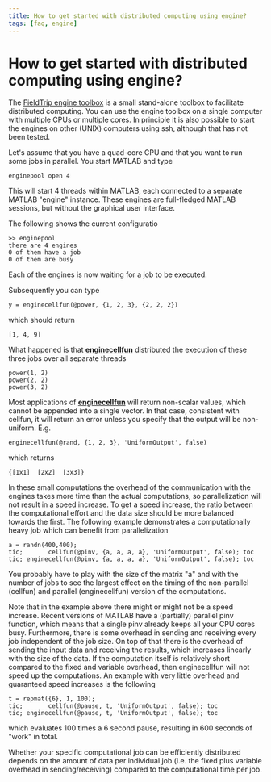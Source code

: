 ```yaml
---
title: How to get started with distributed computing using engine?
tags: [faq, engine]
---
```


# How to get started with distributed computing using engine?

The [FieldTrip engine toolbox](http://github.com/fieldtrip/fieldtrip/tree/master/engine) is a small stand-alone toolbox to facilitate distributed computing. You can use the engine toolbox on a single computer with multiple CPUs or multiple cores. In principle it is also possible to start the engines on other (UNIX) computers using ssh, although that has not been tested.

Let's assume that you have a quad-core CPU and that you want to run some jobs in parallel. You start MATLAB and type

    enginepool open 4

This will start 4 threads within MATLAB, each connected to a separate MATLAB "engine" instance. These engines are full-fledged MATLAB sessions, but without the graphical user interface.  

The following shows the current configuratio

    >> enginepool
    there are 4 engines  
    0 of them have a job
    0 of them are busy

Each of the engines is now waiting for a job to be executed.

Subsequently you can type

    y = enginecellfun(@power, {1, 2, 3}, {2, 2, 2})

which should return

    [1, 4, 9]

What happened is that **[enginecellfun](/reference/enginecellfun)** distributed the execution of these three jobs over all separate threads

    power(1, 2)
    power(2, 2)
    power(3, 2)

Most applications of **[enginecellfun](/reference/enginecellfun)** will return non-scalar values, which cannot be appended into a single vector. In that case, consistent with cellfun, it will return an error unless you specify that the output will be non-uniform. E.g. 

    enginecellfun(@rand, {1, 2, 3}, 'UniformOutput', false)

which returns

    {[1x1]  [2x2]  [3x3]}

In these small computations the overhead of the communication with the engines takes more time than the actual computations, so parallelization will not result in a speed increase. To get a speed increase, the ratio between the computational effort and the data size should be more balanced towards the first. The following example demonstrates a computationally heavy job which can benefit from parallelization

    a = randn(400,400);
    tic;       cellfun(@pinv, {a, a, a, a}, 'UniformOutput', false); toc
    tic; enginecellfun(@pinv, {a, a, a, a}, 'UniformOutput', false); toc

You probably have to play with the size of the matrix "a" and with the number of jobs to see the largest effect on the timing of the non-parallel (cellfun) and parallel (enginecellfun) version of the computations.

Note that in the example above there might or might not be a speed increase. Recent versions of MATLAB have a (partially) parallel pinv function, which means that a single pinv already keeps all your CPU cores busy. Furthermore, there is some overhead in sending and receiving every job independent of the job size. On top of that there is the overhead of sending the input data and receiving the results, which increases linearly with the size of the data. If the computation itself is relatively short compared to the fixed and variable overhead, then enginecellfun will not speed up the computations. An example with very little overhead and guaranteed speed increases is the following

    t = repmat({6}, 1, 100);
    tic;       cellfun(@pause, t, 'UniformOutput', false); toc
    tic; enginecellfun(@pause, t, 'UniformOutput', false); toc

which evaluates 100 times a 6 second pause, resulting in 600 seconds of "work" in total.

Whether your specific computational job can be efficiently distributed depends on the amount of data per individual job (i.e. the fixed plus variable overhead in sending/receiving) compared to the computational time per job.
